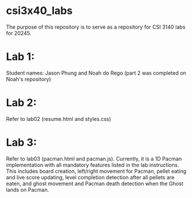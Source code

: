 # csi3x40_labs
The purpose of this repository is to serve as a repository for CSI 3140 labs for 20245.

# Lab 1:
Student names: Jason Phung and Noah do Rego (part 2 was completed on Noah's repository)

# Lab 2:
Refer to lab02 (resume.html and styles.css)

# Lab 3:
Refer to lab03 (pacman.html and pacman.js). Currently, it is a 1D Pacman implementation with all mandatory features listed in the lab instructions. This includes board creation, left/right movement for Pacman, pellet eating and live score updating, level completion detection after all pellets are eaten, and ghost movement and Pacman death detection when the Ghost lands on Pacman.